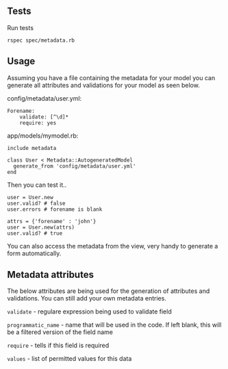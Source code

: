 Tests
-----

Run tests

    rspec spec/metadata.rb


Usage
-----

Assuming you have a file containing the metadata for your model you can generate all attributes and validations for your model as seen below.

config/metadata/user.yml:

    Forename:
        validate: [^\d]*
        require: yes


app/models/mymodel.rb:

    include metadata

    class User < Metadata::AutogeneratedModel
      generate_from 'config/metadata/user.yml'
    end


Then you can test it..

    user = User.new
    user.valid? # false
    user.errors # forename is blank

    attrs = {'forename' : 'john'}
    user = User.new(attrs)
    user.valid? # true

You can also access the metadata from the view, very handy to generate a form automatically.



Metadata attributes
-------------------

The below attributes are being used for the generation of attributes and validations. You can still add your own metadata entries.

`validate` - regulare expression being used to validate field

`programmatic_name` - name that will be used in the code. If left blank, this will be a filtered version of the field name

`require` - tells if this field is required

`values` - list of permitted values for this data
